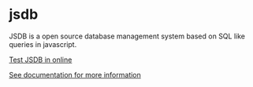 # jsdb
JSDB is a open source database management system based on SQL like queries in javascript.

<a href ="https://accs.rf.gd/jsdb">Test JSDB in online</a>


<a href ="https://accs.rf.gd/jsdb/d">See documentation for more information</a>
